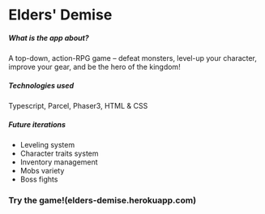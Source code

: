 # Elders' Demise

##### What is the app about?

A top-down, action-RPG game – defeat monsters, level-up your character, improve your
gear, and be the hero of the kingdom! 

##### Technologies used

Typescript, Parcel, Phaser3, HTML & CSS

##### Future iterations

- Leveling system
- Character traits system
- Inventory management
- Mobs variety
- Boss fights

### Try the game!(elders-demise.herokuapp.com)



